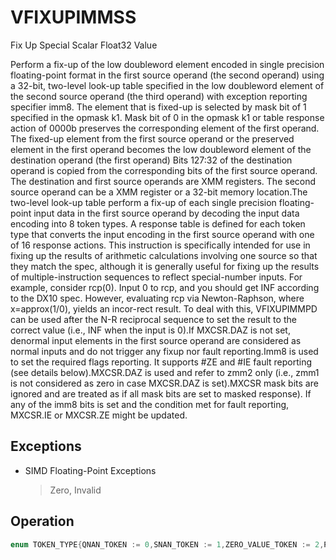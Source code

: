 # VFIXUPIMMSS

Fix Up Special Scalar Float32 Value

Perform a fix-up of the low doubleword element encoded in single precision floating-point format in the first source operand (the second operand) using a 32-bit, two-level look-up table specified in the low doubleword element of the second source operand (the third operand) with exception reporting specifier imm8.
The element that is fixed-up is selected by mask bit of 1 specified in the opmask k1.
Mask bit of 0 in the opmask k1 or table response action of 0000b preserves the corresponding element of the first operand.
The fixed-up element from the first source operand or the preserved element in the first operand becomes the low doubleword element of the destination operand (the first operand) Bits 127:32 of the destination operand is copied from the corresponding bits of the first source operand.
The destination and first source operands are XMM registers.
The second source operand can be a XMM register or a 32-bit memory location.The two-level look-up table perform a fix-up of each single precision floating-point input data in the first source operand by decoding the input data encoding into 8 token types.
A response table is defined for each token type that converts the input encoding in the first source operand with one of 16 response actions.
This instruction is specifically intended for use in fixing up the results of arithmetic calculations involving one source so that they match the spec, although it is generally useful for fixing up the results of multiple-instruction sequences to reflect special-number inputs.
For example, consider rcp(0).
Input 0 to rcp, and you should get INF according to the DX10 spec.
However, evaluating rcp via Newton-Raphson, where x=approx(1/0), yields an incor-rect result.
To deal with this, VFIXUPIMMPD can be used after the N-R reciprocal sequence to set the result to the correct value (i.e., INF when the input is 0).If MXCSR.DAZ is not set, denormal input elements in the first source operand are considered as normal inputs and do not trigger any fixup nor fault reporting.Imm8 is used to set the required flags reporting.
It supports #ZE and #IE fault reporting (see details below).MXCSR.DAZ is used and refer to zmm2 only (i.e., zmm1 is not considered as zero in case MXCSR.DAZ is set).MXCSR mask bits are ignored and are treated as if all mask bits are set to masked response).
If any of the imm8 bits is set and the condition met for fault reporting, MXCSR.IE or MXCSR.ZE might be updated.

## Exceptions

- SIMD Floating-Point Exceptions
  > Zero, Invalid

## Operation

```C
enum TOKEN_TYPE{QNAN_TOKEN := 0,SNAN_TOKEN := 1,ZERO_VALUE_TOKEN := 2,POS_ONE_VALUE_TOKEN := 3,NEG_INF_TOKEN := 4,POS_INF_TOKEN := 5,NEG_VALUE_TOKEN := 6,FIXUPIMM (dest[31:0], ){_SPsrc1[31:0],tbl3[31:0], imm8 [7:0]tsrc[31:0] := ((src1[30:23] = 0) AND (MXCSR.DAZ =1)) ? 0.0 : src1[31:0]CASE(tsrc[63:0] of TOKEN_TYPE) {QNAN_TOKEN: j := 0;SNAN_TOKEN: j := 1;ZERO_VALUE_TOKEN: j := 2;POS_ONE_VALUE_TOKEN: j := 3;NEG_INF_TOKEN: j := 4;POS_INF_TOKEN: j := 5;NEG_VALUE_TOKEN: j := 6;POS_VALUE_TOKEN: j := 7;}; end source special CASE(tsrc); The required response from src3 table is extracted token_response[3:0] = tbl3[3+4*j:4*j];CASE(token_response[3:0]) {0000: dest[31:0] := dest[31:0];  ; preserve content of DEST0001: dest[31:0] := tsrc[31:0];   ; pass through src1 normal input value, denormal as zero0010: dest[31:0] := QNaN(tsrc[31:0]);0011: dest[31:0] := QNAN_Indefinite;0100: dest[31:0] := -INF;0101: dest[31:0] := +INF;0110: dest[31:0] := tsrc.sign? -INF : +INF;0111: dest[31:0] := -0;1000: dest[31:0] := +0;1001: dest[31:0] := -1;1010: dest[31:0] := +1;1011: dest[31:0] := ½;1100: dest[31:0] := 90.0;1101: dest[31:0] := PI/2;1110: dest[31:0] := MAX_FLOAT;1111: dest[31:0] := -MAX_FLOAT;} ; end of token_response CASE ; The required fault reporting from imm8 is extracted ; TOKENs are mutually exclusive and TOKENs priority defines the order. ¬ .; Multiple faults related to a single token can occur simultaneouslyIF (tsrc[31:0] of TOKEN_TYPE: ZERO_VALUE_TOKEN) AND imm8[0] then set #ZE;IF (tsrc[31:0] of TOKEN_TYPE: ZERO_VALUE_TOKEN) AND imm8[1] then set #IE;IF (tsrc[31:0] of TOKEN_TYPE: ONE_VALUE_TOKEN) AND imm8[2] then set #ZE;IF (tsrc[31:0] of TOKEN_TYPE: ONE_VALUE_TOKEN) AND imm8[3] then set #IE;IF (tsrc[31:0] of TOKEN_TYPE: SNAN_TOKEN) AND imm8[4] then set #IE;IF (tsrc[31:0] of TOKEN_TYPE: NEG_INF_TOKEN) AND imm8[5] then set #IE;IF (tsrc[31:0] of TOKEN_TYPE: NEG_VALUE_TOKEN) AND imm8[6] then set #IE;IF (tsrc[31:0] of TOKEN_TYPE: POS_INF_TOKEN) AND imm8[7] then set #IE;; end fault reporting VFIXUPIMMSS (EVEX encoded version)IF k1[0] OR *no writemask*THEN DEST[31:0] := FIXUPIMM_SP(DEST[31:0], SRC1[31:0], SRC2[31:0], imm8 [7:0])ELSE IF *merging-masking*; merging-maskingTHEN *DEST[31:0] remains unchanged*ELSE  DEST[31:0] := 0; zeroing-maskingFIFI;DEST[127:32] := SRC1[127:32]DEST[MAXVL-1:128] := 0Immediate Control Description: Æ76543210+INF  Æ#IE-INF  Æ#IESNaN  Æ#IE-VE   Æ#IEONE  #IEONE   Æ#ZEZERO  Æ#IEZERO  Æ#ZEFigure 5-12.  VFIXUPIMMSS Immediate Control DescriptionIntel C/C++ Compiler Intrinsic EquivalentVFIXUPIMMSS __m128 _mm_fixupimm_ss( __m128 a, __m128i tbl, int imm);VFIXUPIMMSS __m128 _mm_mask_fixupimm_ss(__m128 s, __mmask8 k, __m128 a, __m128i tbl, int imm);VFIXUPIMMSS __m128 _mm_maskz_fixupimm_ss( __mmask8 k, __m128 a, __m128i tbl, int imm);VFIXUPIMMSS __m128 _mm_fixupimm_round_ss( __m128 a, __m128i tbl, int imm, int sae);VFIXUPIMMSS __m128 _mm_mask_fixupimm_round_ss(__m128 s, __mmask8 k, __m128 a, __m128i tbl, int imm, int sae);VFIXUPIMMSS __m128 _mm_maskz_fixupimm_round_ss( __mmask8 k, __m128 a, __m128i tbl, int imm, int sae);
```
